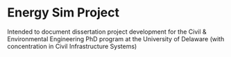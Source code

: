 # Energy Sim Project

Intended to document dissertation project development for the Civil &amp; Environmental Engineering PhD program at the University of Delaware (with concentration in Civil Infrastructure Systems) 
